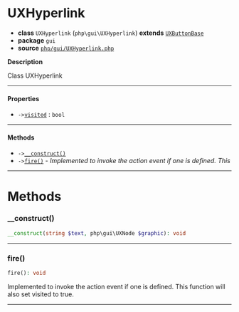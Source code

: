# UXHyperlink

- **class** `UXHyperlink` (`php\gui\UXHyperlink`) **extends** [`UXButtonBase`](api-docs/classes/php/gui/UXButtonBase.md)
- **package** `gui`
- **source** [`php/gui/UXHyperlink.php`](./src/main/resources/JPHP-INF/sdk/php/gui/UXHyperlink.php)

**Description**

Class UXHyperlink

---

#### Properties

- `->`[`visited`](#prop-visited) : `bool`

---

#### Methods

- `->`[`__construct()`](#method-__construct)
- `->`[`fire()`](#method-fire) - _Implemented to invoke the action event if one is defined. This_

---
# Methods

<a name="method-__construct"></a>

### __construct()
```php
__construct(string $text, php\gui\UXNode $graphic): void
```

---

<a name="method-fire"></a>

### fire()
```php
fire(): void
```
Implemented to invoke the action event if one is defined. This
function will also set visited to true.

---

